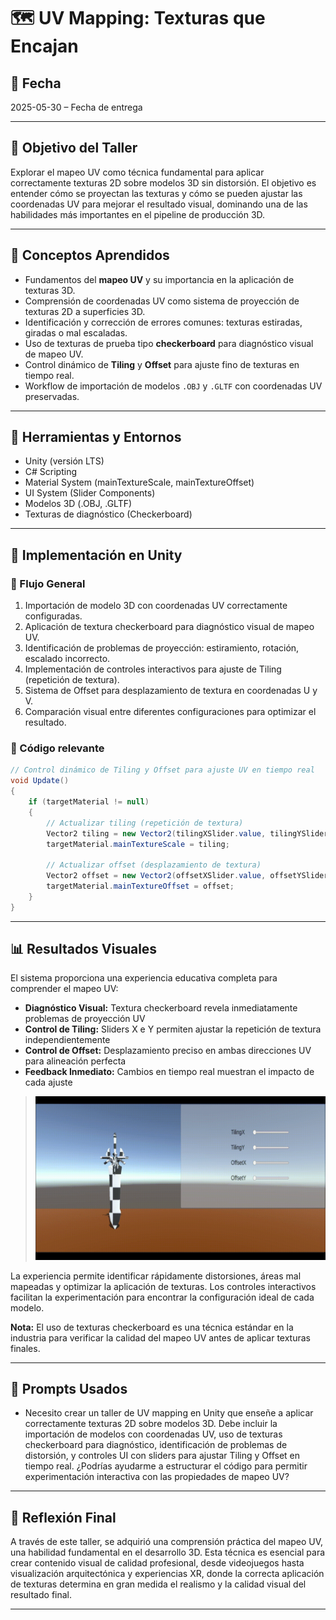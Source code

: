 # 🗺️ UV Mapping: Texturas que Encajan

## 📅 Fecha
2025-05-30 – Fecha de entrega

---

## 🎯 Objetivo del Taller

Explorar el mapeo UV como técnica fundamental para aplicar correctamente texturas 2D sobre modelos 3D sin distorsión. El objetivo es entender cómo se proyectan las texturas y cómo se pueden ajustar las coordenadas UV para mejorar el resultado visual, dominando una de las habilidades más importantes en el pipeline de producción 3D.

---

## 🧠 Conceptos Aprendidos

- Fundamentos del **mapeo UV** y su importancia en la aplicación de texturas 3D.
- Comprensión de coordenadas UV como sistema de proyección de texturas 2D a superficies 3D.
- Identificación y corrección de errores comunes: texturas estiradas, giradas o mal escaladas.
- Uso de texturas de prueba tipo **checkerboard** para diagnóstico visual de mapeo UV.
- Control dinámico de **Tiling** y **Offset** para ajuste fino de texturas en tiempo real.
- Workflow de importación de modelos `.OBJ` y `.GLTF` con coordenadas UV preservadas.

---

## 🔧 Herramientas y Entornos

- Unity (versión LTS)
- C# Scripting
- Material System (mainTextureScale, mainTextureOffset)
- UI System (Slider Components)
- Modelos 3D (.OBJ, .GLTF)
- Texturas de diagnóstico (Checkerboard)

---

## 🧪 Implementación en Unity

### 🔹 Flujo General
1. Importación de modelo 3D con coordenadas UV correctamente configuradas.
2. Aplicación de textura checkerboard para diagnóstico visual de mapeo UV.
3. Identificación de problemas de proyección: estiramiento, rotación, escalado incorrecto.
4. Implementación de controles interactivos para ajuste de Tiling (repetición de textura).
5. Sistema de Offset para desplazamiento de textura en coordenadas U y V.
6. Comparación visual entre diferentes configuraciones para optimizar el resultado.

### 🔹 Código relevante

```csharp
// Control dinámico de Tiling y Offset para ajuste UV en tiempo real
void Update()
{
    if (targetMaterial != null)
    {
        // Actualizar tiling (repetición de textura)
        Vector2 tiling = new Vector2(tilingXSlider.value, tilingYSlider.value);
        targetMaterial.mainTextureScale = tiling;
       
        // Actualizar offset (desplazamiento de textura)
        Vector2 offset = new Vector2(offsetXSlider.value, offsetYSlider.value);
        targetMaterial.mainTextureOffset = offset;
    }
}
```

---

## 📊 Resultados Visuales

El sistema proporciona una experiencia educativa completa para comprender el mapeo UV:
- **Diagnóstico Visual:** Textura checkerboard revela inmediatamente problemas de proyección UV
- **Control de Tiling:** Sliders X e Y permiten ajustar la repetición de textura independientemente
- **Control de Offset:** Desplazamiento preciso en ambas direcciones UV para alineación perfecta
- **Feedback Inmediato:** Cambios en tiempo real muestran el impacto de cada ajuste

> ![Muestra del funcionamiento en Unity](https://github.com/Jul1014/Compuvisual-General/blob/master/2025-05-26-Taller16_UV_Mapping/Unity/GifUVMapping.gif)

La experiencia permite identificar rápidamente distorsiones, áreas mal mapeadas y optimizar la aplicación de texturas. Los controles interactivos facilitan la experimentación para encontrar la configuración ideal de cada modelo.

**Nota:** El uso de texturas checkerboard es una técnica estándar en la industria para verificar la calidad del mapeo UV antes de aplicar texturas finales.

---

## 🧩 Prompts Usados

- Necesito crear un taller de UV mapping en Unity que enseñe a aplicar correctamente texturas 2D sobre modelos 3D. Debe incluir la importación de modelos con coordenadas UV, uso de texturas checkerboard para diagnóstico, identificación de problemas de distorsión, y controles UI con sliders para ajustar Tiling y Offset en tiempo real. ¿Podrías ayudarme a estructurar el código para permitir experimentación interactiva con las propiedades de mapeo UV?

---

## 💬 Reflexión Final

A través de este taller, se adquirió una comprensión práctica del mapeo UV, una habilidad fundamental en el desarrollo 3D. Esta técnica es esencial para crear contenido visual de calidad profesional, desde videojuegos hasta visualización arquitectónica y experiencias XR, donde la correcta aplicación de texturas determina en gran medida el realismo y la calidad visual del resultado final.

---
